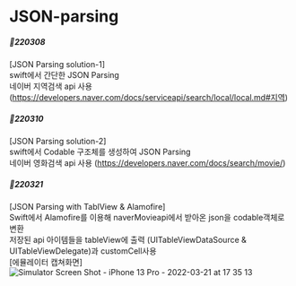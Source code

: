 # JSON-parsing

##### 📝220308
[JSON Parsing solution-1]<br>
swift에서 간단한 JSON Parsing<br>
네이버 지역검색 api 사용 (https://developers.naver.com/docs/serviceapi/search/local/local.md#지역)

##### 📝220310
[JSON Parsing solution-2]<br>
swift에서 Codable 구조체를 생성하여 JSON Parsing<br>
네이버 영화검색 api 사용 (https://developers.naver.com/docs/search/movie/)

##### 📝220321
[JSON Parsing with TablView & Alamofire]<br>
Swift에서 Alamofire를 이용해 naverMovieapi에서 받아온 json을 codable객체로 변환<br>
저장된 api 아이템들을 tableView에 출력 (UITableViewDataSource & UITableViewDelegate)과 customCell사용 <br>
[에뮬레이터 캡쳐화면]<br>
![Simulator Screen Shot - iPhone 13 Pro - 2022-03-21 at 17 35 13](https://user-images.githubusercontent.com/100737771/159229165-6ab8d4b9-f30d-4522-b8d8-5480c39ebaf3.png)
